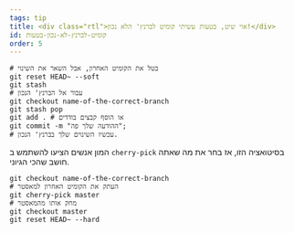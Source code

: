 ```yaml
---
tags: tip
title: <div class="rtl">אוי שיט, בטעות עשיתי קומיט לברנץ' הלא נכון!</div>
id: קומיט-לברנץ-לא-נכון-בטעות
order: 5
---
```

<div class="rtl">

```git
# בטל את הקומיט האחרון, אבל השאר את השינוי
git reset HEAD~ --soft
git stash
# עבור אל הברנץ' הנכון
git checkout name-of-the-correct-branch
git stash pop
git add . # או הוסף קבצים בודדים
git commit -m "ההודעה שלך פה";
# עכשיו השינוים שלך בברנץ' הנכון.
```

המון אנשים הציעו להשתמש ב
`cherry-pick`
בסיטואציה הזו, אז בחר את מה שאתה חושב שהכי הגיוני.


```git
git checkout name-of-the-correct-branch
# העתק את הקומיט האחרון למאסטר
git cherry-pick master
# מחק אותו מהמאסטר
git checkout master
git reset HEAD~ --hard
```

</div>
